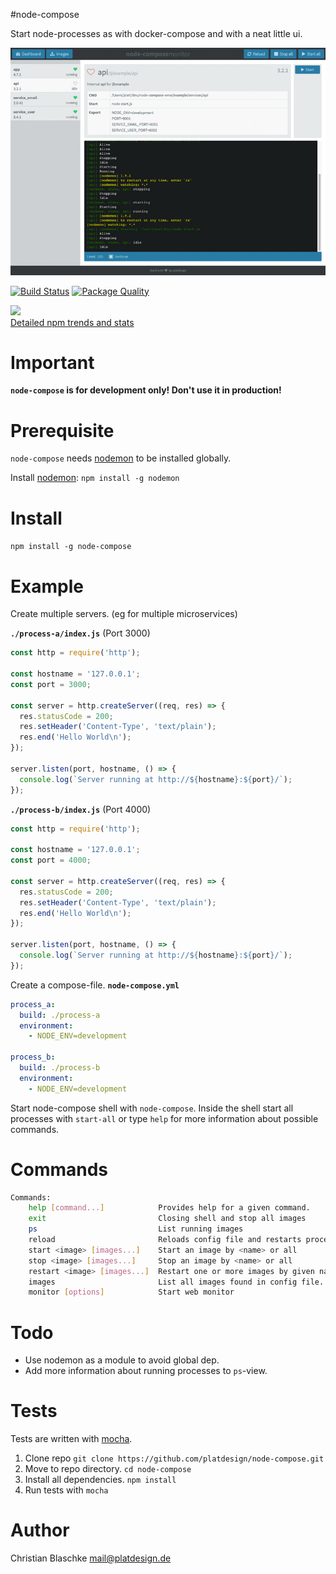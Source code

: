 #node-compose

Start node-processes as with docker-compose and with a neat little ui.

![Monitor preview](./images/monitor.jpg)





[![Build Status](https://img.shields.io/travis/platdesign/node-compose.svg)](https://travis-ci.org/platdesign/node-compose) 
[![Package Quality](http://npm.packagequality.com/shield/node-compose.svg)](http://packagequality.com/#?package=node-compose)
	
[![](https://nodei.co/npm/node-compose.png?downloads=true&downloadRank=true&stars=true)](https://www.npmjs.com/package/node-compose)  
[Detailed npm trends and stats](http://npm-stat.com/charts.html?package=node-compose)






# Important

**`node-compose` is for development only! Don't use it in production!**


# Prerequisite

`node-compose` needs [nodemon](http://nodemon.io/) to be installed globally.

Install [nodemon](http://nodemon.io/): `npm install -g nodemon`

# Install

`npm install -g node-compose`


# Example

Create multiple servers. (eg for multiple microservices)

**`./process-a/index.js`** (Port 3000)

```javascript
const http = require('http');

const hostname = '127.0.0.1';
const port = 3000;

const server = http.createServer((req, res) => {
  res.statusCode = 200;
  res.setHeader('Content-Type', 'text/plain');
  res.end('Hello World\n');
});

server.listen(port, hostname, () => {
  console.log(`Server running at http://${hostname}:${port}/`);
});
```

**`./process-b/index.js`** (Port 4000)

```javascript
const http = require('http');

const hostname = '127.0.0.1';
const port = 4000;

const server = http.createServer((req, res) => {
  res.statusCode = 200;
  res.setHeader('Content-Type', 'text/plain');
  res.end('Hello World\n');
});

server.listen(port, hostname, () => {
  console.log(`Server running at http://${hostname}:${port}/`);
});
```

Create a compose-file. **`node-compose.yml`**

```yaml
process_a:
  build: ./process-a
  environment:
    - NODE_ENV=development

process_b:
  build: ./process-b
  environment:
    - NODE_ENV=development
```

Start node-compose shell with `node-compose`. Inside the shell start all processes with `start-all` or type `help` for more information about possible commands.

# Commands

```bash
Commands:
    help [command...]            Provides help for a given command.
    exit                         Closing shell and stop all images
    ps                           List running images
    reload                       Reloads config file and restarts processes if needed.
    start <image> [images...]    Start an image by <name> or all
    stop <image> [images...]     Stop an image by <name> or all
    restart <image> [images...]  Restart one or more images by given name or all
    images                       List all images found in config file.
    monitor [options]            Start web monitor
```


# Todo

- Use nodemon as a module to avoid global dep.
- Add more information about running processes to `ps`-view.



# Tests

Tests are written with [mocha](https://mochajs.org/).

1. Clone repo `git clone https://github.com/platdesign/node-compose.git`
2. Move to repo directory. `cd node-compose`
3. Install all dependencies. `npm install`
4. Run tests with `mocha`


# Author

Christian Blaschke <mail@platdesign.de>
